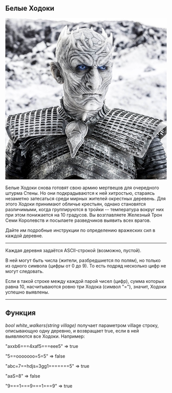 

## Белые Ходоки

![white walkers](https://github.com/ittkirsan/lessons-survivor/blob/main/images/a-1.jpg)

Белые Ходоки снова готовят свою армию мертвецов для очередного штурма Стены. Но они подкрадываются к ней хитростью, стараясь незаметно затесаться среди мирных жителей окрестных деревень.
Для этого Ходоки принимают обличье крестьян, однако становятся различимыми, когда группируются в тройки -- температура вокруг них при этом понижается на 10 градусов.
Вы возглавляете Железный Трон Семи Королевств и посылаете разведчиков выявить всех врагов.

Дайте им подробные инструкции по определению вражеских сил в каждой деревне.
____

Каждая деревня задаётся ASCII-строкой (возможно, пустой).

В ней могут быть числа (жители, разбредшиется по полям), но только из одного символа (цифры от 0 до 9). То есть подряд несколько цифр не могут следовать.

Если в такой строке между каждой парой чисел (цифр), сумма которых равна 10, насчитываются ровно три Ходока (символ "="), значит, Ходоки успешно выявлены.
____

## Функция
*bool white_walkers(string village)* 
получает параметром village строку, описывающую одну деревню, и возвращает true, если в ней выявляются все Ходоки.
Например:

"axxb6===4xaf5===eee5" => true

"5==ooooooo=5=5" => false

"abc=7==hdjs=3gg1=======5" => true

"aaS=8" => false

"9===1===9===1===9" => true